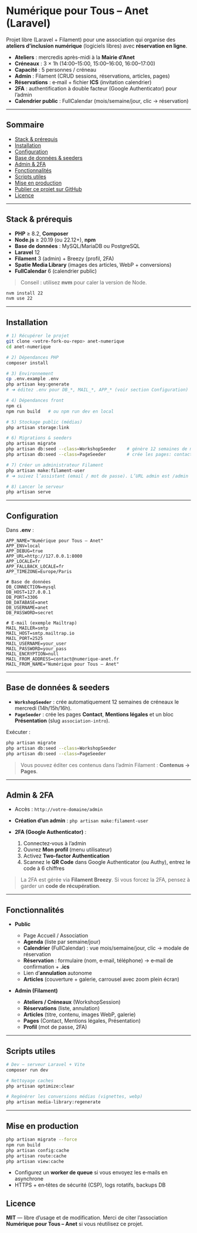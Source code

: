 # Numérique pour Tous – Anet (Laravel)

Projet libre (Laravel + Filament) pour une association qui organise des **ateliers d’inclusion numérique** (logiciels libres) avec **réservation en ligne**.

* **Ateliers** : mercredis après-midi à la **Mairie d’Anet**
* **Créneaux** : 3 × 1h (14:00–15:00, 15:00–16:00, 16:00–17:00)
* **Capacité** : 5 personnes / créneau
* **Admin** : Filament (CRUD sessions, réservations, articles, pages)
* **Réservations** : e‑mail + fichier **ICS** (invitation calendrier)
* **2FA** : authentification à double facteur (Google Authenticator) pour l’admin
* **Calendrier public** : FullCalendar (mois/semaine/jour, clic → réservation)

---

## Sommaire

* [Stack & prérequis](#stack--prérequis)
* [Installation](#installation)
* [Configuration](#configuration)
* [Base de données & seeders](#base-de-données--seeders)
* [Admin & 2FA](#admin--2fa)
* [Fonctionnalités](#fonctionnalités)
* [Scripts utiles](#scripts-utiles)
* [Mise en production](#mise-en-production)
* [Publier ce projet sur GitHub](#publier-ce-projet-sur-github)
* [Licence](#licence)

---

## Stack & prérequis

* **PHP** ≥ 8.2, **Composer**
* **Node.js** ≥ 20.19 (ou 22.12+), **npm**
* **Base de données** : MySQL/MariaDB ou PostgreSQL
* **Laravel** 12
* **Filament** 3 (admin) + Breezy (profil, 2FA)
* **Spatie Media Library** (images des articles, WebP + conversions)
* **FullCalendar** 6 (calendrier public)

> Conseil : utilisez **nvm** pour caler la version de Node.

```bash
nvm install 22
nvm use 22
```

---

## Installation

```bash
# 1) Récupérer le projet
git clone <votre-fork-ou-repo> anet-numerique
cd anet-numerique

# 2) Dépendances PHP
composer install

# 3) Environnement
cp .env.example .env
php artisan key:generate
# ➜ éditez .env pour DB_*, MAIL_*, APP_* (voir section Configuration)

# 4) Dépendances front
npm ci
npm run build   # ou npm run dev en local

# 5) Stockage public (médias)
php artisan storage:link

# 6) Migrations & seeders
php artisan migrate
php artisan db:seed --class=WorkshopSeeder    # génère 12 semaines de mercredis × 3 créneaux
php artisan db:seed --class=PageSeeder        # crée les pages: contact, mentions légales, intro asso

# 7) Créer un administrateur Filament
php artisan make:filament-user
# ➜ suivez l’assistant (email / mot de passe). L’URL admin est /admin

# 8) Lancer le serveur
php artisan serve
```

---

## Configuration

Dans **.env** :

```env
APP_NAME="Numérique pour Tous – Anet"
APP_ENV=local
APP_DEBUG=true
APP_URL=http://127.0.0.1:8000
APP_LOCALE=fr
APP_FALLBACK_LOCALE=fr
APP_TIMEZONE=Europe/Paris

# Base de données
DB_CONNECTION=mysql
DB_HOST=127.0.0.1
DB_PORT=3306
DB_DATABASE=anet
DB_USERNAME=anet
DB_PASSWORD=secret

# E‑mail (exemple Mailtrap)
MAIL_MAILER=smtp
MAIL_HOST=smtp.mailtrap.io
MAIL_PORT=2525
MAIL_USERNAME=your_user
MAIL_PASSWORD=your_pass
MAIL_ENCRYPTION=null
MAIL_FROM_ADDRESS=contact@numerique-anet.fr
MAIL_FROM_NAME="Numérique pour Tous – Anet"
```

---

## Base de données & seeders

* **`WorkshopSeeder`** : crée automatiquement 12 semaines de créneaux le mercredi (14h/15h/16h).
* **`PageSeeder`** : crée les pages **Contact**, **Mentions légales** et un bloc **Présentation** (slug `association-intro`).

Exécuter :

```bash
php artisan migrate
php artisan db:seed --class=WorkshopSeeder
php artisan db:seed --class=PageSeeder
```

> Vous pouvez éditer ces contenus dans l’admin Filament : **Contenus → Pages**.

---

## Admin & 2FA

* Accès : `http://votre-domaine/admin`
* **Création d’un admin** : `php artisan make:filament-user`
* **2FA (Google Authenticator)** :

  1. Connectez‑vous à l’admin
  2. Ouvrez **Mon profil** (menu utilisateur)
  3. Activez **Two-factor Authentication**
  4. Scannez le **QR Code** dans Google Authenticator (ou Authy), entrez le code à 6 chiffres

> La 2FA est gérée via **Filament Breezy**. Si vous forcez la 2FA, pensez à garder un **code de récupération**.

---

## Fonctionnalités

* **Public**

  * Page Accueil / Association
  * **Agenda** (liste par semaine/jour)
  * **Calendrier** (FullCalendar) : vue mois/semaine/jour, clic → modale de réservation
  * **Réservation** : formulaire (nom, e‑mail, téléphone) → e‑mail de confirmation + **.ics**
  * Lien d’**annulation** autonome
  * **Articles** (couverture + galerie, carrousel avec zoom plein écran)

* **Admin (Filament)**

  * **Ateliers / Créneaux** (WorkshopSession)
  * **Réservations** (liste, annulation)
  * **Articles** (titre, contenu, images WebP, galerie)
  * **Pages** (Contact, Mentions légales, Présentation)
  * **Profil** (mot de passe, 2FA)

---

## Scripts utiles

```bash
# Dev – serveur Laravel + Vite
composer run dev

# Nettoyage caches
php artisan optimize:clear

# Regénérer les conversions médias (vignettes, webp)
php artisan media-library:regenerate
```

---

## Mise en production

```bash
php artisan migrate --force
npm run build
php artisan config:cache
php artisan route:cache
php artisan view:cache
```

* Configurez un **worker de queue** si vous envoyez les e‑mails en asynchrone
* HTTPS + en‑têtes de sécurité (CSP), logs rotatifs, backups DB



## Licence

**MIT** — libre d’usage et de modification. Merci de citer l’association **Numérique pour Tous – Anet** si vous réutilisez ce projet.

